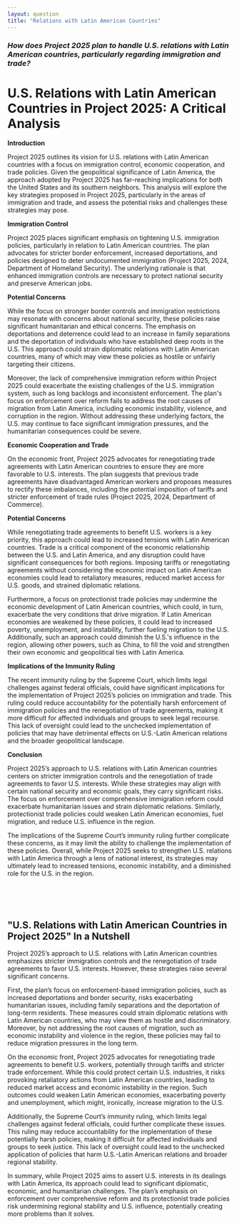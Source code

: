 ```yaml
---
layout: question
title: "Relations with Latin American Countries"
---
```


### *How does Project 2025 plan to handle U.S. relations with Latin American countries, particularly regarding immigration and trade?*


# U.S. Relations with Latin American Countries in Project 2025: A Critical Analysis

**Introduction**

Project 2025 outlines its vision for U.S. relations with Latin American countries with a focus on immigration control, economic cooperation, and trade policies. Given the geopolitical significance of Latin America, the approach adopted by Project 2025 has far-reaching implications for both the United States and its southern neighbors. This analysis will explore the key strategies proposed in Project 2025, particularly in the areas of immigration and trade, and assess the potential risks and challenges these strategies may pose.

**Immigration Control**

Project 2025 places significant emphasis on tightening U.S. immigration policies, particularly in relation to Latin American countries. The plan advocates for stricter border enforcement, increased deportations, and policies designed to deter undocumented immigration (Project 2025, 2024, Department of Homeland Security). The underlying rationale is that enhanced immigration controls are necessary to protect national security and preserve American jobs.

**Potential Concerns**

While the focus on stronger border controls and immigration restrictions may resonate with concerns about national security, these policies raise significant humanitarian and ethical concerns. The emphasis on deportations and deterrence could lead to an increase in family separations and the deportation of individuals who have established deep roots in the U.S. This approach could strain diplomatic relations with Latin American countries, many of which may view these policies as hostile or unfairly targeting their citizens.

Moreover, the lack of comprehensive immigration reform within Project 2025 could exacerbate the existing challenges of the U.S. immigration system, such as long backlogs and inconsistent enforcement. The plan's focus on enforcement over reform fails to address the root causes of migration from Latin America, including economic instability, violence, and corruption in the region. Without addressing these underlying factors, the U.S. may continue to face significant immigration pressures, and the humanitarian consequences could be severe.

**Economic Cooperation and Trade**

On the economic front, Project 2025 advocates for renegotiating trade agreements with Latin American countries to ensure they are more favorable to U.S. interests. The plan suggests that previous trade agreements have disadvantaged American workers and proposes measures to rectify these imbalances, including the potential imposition of tariffs and stricter enforcement of trade rules (Project 2025, 2024, Department of Commerce).

**Potential Concerns**

While renegotiating trade agreements to benefit U.S. workers is a key priority, this approach could lead to increased tensions with Latin American countries. Trade is a critical component of the economic relationship between the U.S. and Latin America, and any disruption could have significant consequences for both regions. Imposing tariffs or renegotiating agreements without considering the economic impact on Latin American economies could lead to retaliatory measures, reduced market access for U.S. goods, and strained diplomatic relations.

Furthermore, a focus on protectionist trade policies may undermine the economic development of Latin American countries, which could, in turn, exacerbate the very conditions that drive migration. If Latin American economies are weakened by these policies, it could lead to increased poverty, unemployment, and instability, further fueling migration to the U.S. Additionally, such an approach could diminish the U.S.'s influence in the region, allowing other powers, such as China, to fill the void and strengthen their own economic and geopolitical ties with Latin America.

**Implications of the Immunity Ruling**

The recent immunity ruling by the Supreme Court, which limits legal challenges against federal officials, could have significant implications for the implementation of Project 2025’s policies on immigration and trade. This ruling could reduce accountability for the potentially harsh enforcement of immigration policies and the renegotiation of trade agreements, making it more difficult for affected individuals and groups to seek legal recourse. This lack of oversight could lead to the unchecked implementation of policies that may have detrimental effects on U.S.-Latin American relations and the broader geopolitical landscape.

**Conclusion**

Project 2025’s approach to U.S. relations with Latin American countries centers on stricter immigration controls and the renegotiation of trade agreements to favor U.S. interests. While these strategies may align with certain national security and economic goals, they carry significant risks. The focus on enforcement over comprehensive immigration reform could exacerbate humanitarian issues and strain diplomatic relations. Similarly, protectionist trade policies could weaken Latin American economies, fuel migration, and reduce U.S. influence in the region.

The implications of the Supreme Court’s immunity ruling further complicate these concerns, as it may limit the ability to challenge the implementation of these policies. Overall, while Project 2025 seeks to strengthen U.S. relations with Latin America through a lens of national interest, its strategies may ultimately lead to increased tensions, economic instability, and a diminished role for the U.S. in the region.

<br><br><br>

## <span id="nutshell">"U.S. Relations with Latin American Countries in Project 2025" In a Nutshell</span>

Project 2025’s approach to U.S. relations with Latin American countries emphasizes stricter immigration controls and the renegotiation of trade agreements to favor U.S. interests. However, these strategies raise several significant concerns.

First, the plan’s focus on enforcement-based immigration policies, such as increased deportations and border security, risks exacerbating humanitarian issues, including family separations and the deportation of long-term residents. These measures could strain diplomatic relations with Latin American countries, who may view them as hostile and discriminatory. Moreover, by not addressing the root causes of migration, such as economic instability and violence in the region, these policies may fail to reduce migration pressures in the long term.

On the economic front, Project 2025 advocates for renegotiating trade agreements to benefit U.S. workers, potentially through tariffs and stricter trade enforcement. While this could protect certain U.S. industries, it risks provoking retaliatory actions from Latin American countries, leading to reduced market access and economic instability in the region. Such outcomes could weaken Latin American economies, exacerbating poverty and unemployment, which might, ironically, increase migration to the U.S.

Additionally, the Supreme Court’s immunity ruling, which limits legal challenges against federal officials, could further complicate these issues. This ruling may reduce accountability for the implementation of these potentially harsh policies, making it difficult for affected individuals and groups to seek justice. This lack of oversight could lead to the unchecked application of policies that harm U.S.-Latin American relations and broader regional stability.

In summary, while Project 2025 aims to assert U.S. interests in its dealings with Latin America, its approach could lead to significant diplomatic, economic, and humanitarian challenges. The plan’s emphasis on enforcement over comprehensive reform and its protectionist trade policies risk undermining regional stability and U.S. influence, potentially creating more problems than it solves.
